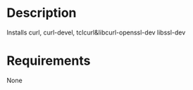 Description
===========
Installs curl, curl-devel, tclcurl&libcurl-openssl-dev libssl-dev

Requirements
============
None

